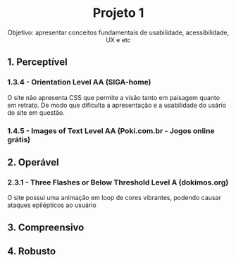 <h1 align="center">Projeto 1</h1>
<p align="center">Objetivo: apresentar conceitos fundamentais de usabilidade, acessibilidade, UX e etc</p>

<h2>1. Perceptível</h2>
<h3>1.3.4 - Orientation Level AA (SIGA-home)</h3>
<p>O site não apresenta CSS que permite a visão tanto em paisagem quanto em retrato. De modo que dificulta a apresentação e a usabilidade do usário do site em questão.</p>

<h3>1.4.5 - Images of Text Level AA (Poki.com.br - Jogos online grátis)</h3>

<h2>2. Operável</h2>
<h3>2.3.1 - Three Flashes or Below Threshold Level A (dokimos.org)</h3>
<p>O site possui uma animação em loop de cores vibrantes, podendo causar ataques epilépticos ao usuário</p>

<h2>3. Compreensivo</h2>

<h2>4. Robusto</h2>
